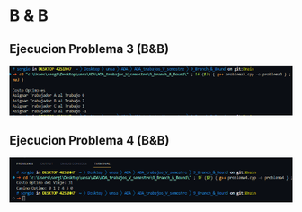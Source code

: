 # B & B

## Ejecucion Problema 3 (B&B)

![Ruta de la imagen](ejecucion.png)

## Ejecucion Problema 4 (B&B)

![Ruta de la imagen](ejecucion2.png)